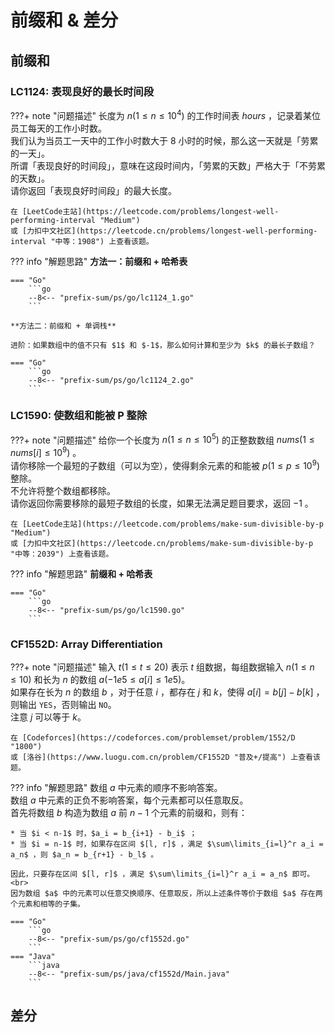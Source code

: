 # 前缀和 & 差分

## 前缀和

### LC1124: 表现良好的最长时间段

???+ note "问题描述"
    长度为 $n(1≤n≤10^4)$ 的工作时间表 $hours$ ，记录着某位员工每天的工作小时数。<br>
    我们认为当员工一天中的工作小时数大于 8 小时的时候，那么这一天就是「劳累的一天」。<br>
    所谓「表现良好的时间段」，意味在这段时间内，「劳累的天数」严格大于「不劳累的天数」。<br>
    请你返回「表现良好时间段」的最大长度。

    在 [LeetCode主站](https://leetcode.com/problems/longest-well-performing-interval "Medium")
    或 [力扣中文社区](https://leetcode.cn/problems/longest-well-performing-interval "中等：1908") 上查看该题。

??? info "解题思路"
    **方法一：前缀和 + 哈希表**

    === "Go"
        ```go
        --8<-- "prefix-sum/ps/go/lc1124_1.go"
        ```
    
    **方法二：前缀和 + 单调栈**

    进阶：如果数组中的值不只有 $1$ 和 $-1$，那么如何计算和至少为 $k$ 的最长子数组？

    === "Go"
        ```go
        --8<-- "prefix-sum/ps/go/lc1124_2.go"
        ```

### LC1590: 使数组和能被 P 整除

???+ note "问题描述"
    给你一个长度为 $n(1≤n≤10^5)$ 的正整数数组 $nums(1≤nums[i]≤10^9)$ 。<br>
    请你移除一个最短的子数组（可以为空），使得剩余元素的和能被 $p(1≤p≤10^9)$ 整除。<br>
    不允许将整个数组都移除。<br>
    请你返回你需要移除的最短子数组的长度，如果无法满足题目要求，返回 $-1$ 。

    在 [LeetCode主站](https://leetcode.com/problems/make-sum-divisible-by-p "Medium")
    或 [力扣中文社区](https://leetcode.cn/problems/make-sum-divisible-by-p "中等：2039") 上查看该题。

??? info "解题思路"
    **前缀和 + 哈希表**

    === "Go"
        ```go
        --8<-- "prefix-sum/ps/go/lc1590.go"
        ```

### CF1552D: Array Differentiation

???+ note "问题描述"
    输入 $t(1≤t≤20)$ 表示 $t$ 组数据，每组数据输入 $n(1≤n≤10)$ 和长为 $n$ 的数组 $a(-1e5≤a[i]≤1e5)$。<br>
    如果存在长为 $n$ 的数组 $b$ ，对于任意 $i$ ，都存在 $j$ 和 $k$，使得 $a[i]=b[j]-b[k]$ ，则输出 `YES`，否则输出 `NO`。<br>
    注意 $j$ 可以等于 $k$。

    在 [Codeforces](https://codeforces.com/problemset/problem/1552/D "1800")
    或 [洛谷](https://www.luogu.com.cn/problem/CF1552D "普及+/提高") 上查看该题。

??? info "解题思路"
    数组 $a$ 中元素的顺序不影响答案。<br>
    数组 $a$ 中元素的正负不影响答案，每个元素都可以任意取反。<br>
    首先将数组 $b$ 构造为数组 $a$ 前 $n-1$ 个元素的前缀和，则有：
    
    * 当 $i < n-1$ 时，$a_i = b_{i+1} - b_i$ ；
    * 当 $i = n-1$ 时，如果存在区间 $[l, r]$ ，满足 $\sum\limits_{i=l}^r a_i = a_n$ ，则 $a_n = b_{r+1} - b_l$ 。
    
    因此，只要存在区间 $[l, r]$ ，满足 $\sum\limits_{i=l}^r a_i = a_n$ 即可。<br>
    因为数组 $a$ 中的元素可以任意交换顺序、任意取反，所以上述条件等价于数组 $a$ 存在两个元素和相等的子集。

    === "Go"
        ```go
        --8<-- "prefix-sum/ps/go/cf1552d.go"
        ```
    === "Java"
        ```java
        --8<-- "prefix-sum/ps/java/cf1552d/Main.java"
        ```

## 差分
